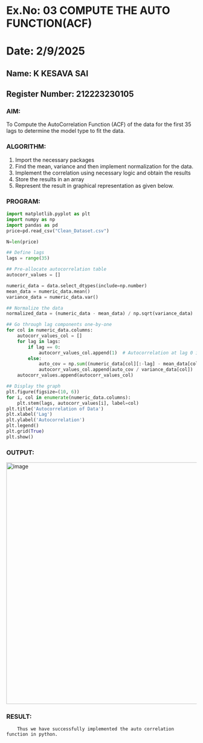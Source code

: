 # Ex.No: 03   COMPUTE THE AUTO FUNCTION(ACF)
# Date: 2/9/2025
## Name: K KESAVA SAI
## Register Number: 212223230105
### AIM:
To Compute the AutoCorrelation Function (ACF) of the data for the first 35 lags to determine the model
type to fit the data.
### ALGORITHM:
1. Import the necessary packages
2. Find the mean, variance and then implement normalization for the data.
3. Implement the correlation using necessary logic and obtain the results
4. Store the results in an array
5. Represent the result in graphical representation as given below.
### PROGRAM:
```py
import matplotlib.pyplot as plt
import numpy as np
import pandas as pd
price=pd.read_csv("Clean_Dataset.csv")

N=len(price)

## Define lags
lags = range(35)

## Pre-allocate autocorrelation table
autocorr_values = []

numeric_data = data.select_dtypes(include=np.number)
mean_data = numeric_data.mean()
variance_data = numeric_data.var()

## Normalize the data
normalized_data = (numeric_data - mean_data) / np.sqrt(variance_data)

## Go through lag components one-by-one
for col in numeric_data.columns:
    autocorr_values_col = []
    for lag in lags:
        if lag == 0:
            autocorr_values_col.append(1)  # Autocorrelation at lag 0 is always 1
        else:
            auto_cov = np.sum((numeric_data[col][:-lag] - mean_data[col]) * (numeric_data[col][lag:] - mean_data[col])) / N
            autocorr_values_col.append(auto_cov / variance_data[col])  # Normalize by variance
    autocorr_values.append(autocorr_values_col)

## Display the graph
plt.figure(figsize=(10, 6))
for i, col in enumerate(numeric_data.columns):
    plt.stem(lags, autocorr_values[i], label=col)
plt.title('Autocorrelation of Data')
plt.xlabel('Lag')
plt.ylabel('Autocorrelation')
plt.legend()
plt.grid(True)
plt.show()
```
### OUTPUT:
<img width="1285" height="638" alt="image" src="https://github.com/user-attachments/assets/41653813-800a-4c28-911a-3e039bee2f0b" />


### RESULT:
        Thus we have successfully implemented the auto correlation function in python.
